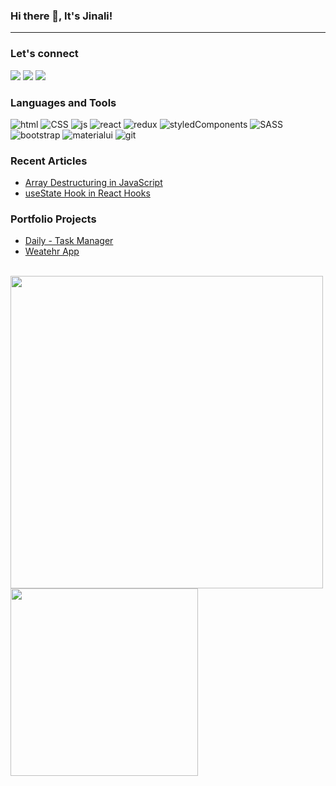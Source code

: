 ### Hi there 👋, It's Jinali!
<hr>
<h3>Let's connect</h3>

<a href="https://www.linkedin.com/in/jinali-pabasara-55a8971a5/" target="_blank"><img src="https://img.icons8.com/color/48/000000/linkedin.png"/></a>
<a href="https://twitter.com/JinaliPabasara/" target="_blank"><img src="https://img.icons8.com/fluency/48/000000/twitter.png"/></a>
<a href="mailto:jinalipabasara@gmail.com" target="_blank"><img src="https://img.icons8.com/fluency/48/000000/email.png"/></a>

<h3>Languages and Tools</h3>

![html](https://img.shields.io/badge/HTML5-E34F26?style=for-the-badge&logo=html5&logoColor=white)
![CSS](https://img.shields.io/badge/CSS3-1572B6?style=for-the-badge&logo=css3&logoColor=white)
![js](https://img.shields.io/badge/JavaScript-323330?style=for-the-badge&logo=javascript&logoColor=F7DF1E)
![react](https://img.shields.io/badge/React-20232A?style=for-the-badge&logo=react&logoColor=61DAFB)
![redux](https://img.shields.io/badge/Redux-593D88?style=for-the-badge&logo=redux&logoColor=white)
![styledComponents](https://img.shields.io/badge/styled--components-DB7093?style=for-the-badge&logo=styled-components&logoColor=white)
![SASS](https://img.shields.io/badge/Sass-CC6699?style=for-the-badge&logo=sass&logoColor=white)
![bootstrap](https://img.shields.io/badge/Bootstrap-563D7C?style=for-the-badge&logo=bootstrap&logoColor=white)
![materialui](https://img.shields.io/badge/Material--UI-0081CB?style=for-the-badge&logo=material-ui&logoColor=white)
![git](https://img.shields.io/badge/Git-F05032?style=for-the-badge&logo=git&logoColor=white)

<h3>Recent Articles</h3>

  * [Array Destructuring in JavaScript](https://medium.com/@jinalipabasara/array-destructuring-in-javascript-b117c31418af)
  * [useState Hook in React Hooks](https://medium.com/@jinalipabasara/usestate-hook-in-react-hooks-42f99a08f8f)

<h3>Portfolio Projects</h3>

  * [Daily - Task Manager](https://portfolio-project-daily.herokuapp.com)
  * [Weatehr App](https://jinali98-portfolio-project-weather-app.netlify.app)

<br>

<img src="https://github-readme-stats.vercel.app/api?username=jinali98&show_icons=true&count_private=true" width="500" height="auto"/>
<img src="https://github-readme-stats.vercel.app/api/top-langs/?username=jinali98&layout=compact/" width="300" height="auto"/>

